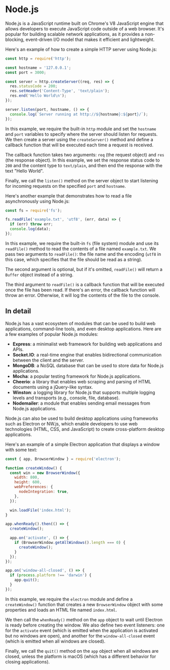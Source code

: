 # Node.js
Node.js is a JavaScript runtime built on Chrome's V8 JavaScript engine that allows developers to execute JavaScript code outside of a web browser. It's popular for building scalable network applications, as it provides a non-blocking, event-driven I/O model that makes it efficient and lightweight.

Here's an example of how to create a simple HTTP server using Node.js:
```js
const http = require('http');

const hostname = '127.0.0.1';
const port = 3000;

const server = http.createServer((req, res) => {
  res.statusCode = 200;
  res.setHeader('Content-Type', 'text/plain');
  res.end('Hello World\n');
});

server.listen(port, hostname, () => {
  console.log(`Server running at http://${hostname}:${port}/`);
});
```
In this example, we require the built-in `http` module and set the `hostname` and `port` variables to specify where the server should listen for requests. We then create a server using the `createServer()` method and define a callback function that will be executed each time a request is received.

The callback function takes two arguments: `req` (the request object) and `res` (the response object). In this example, we set the response status code to `200` and the content type to `text/plain`, and then end the response with the text "Hello World".

Finally, we call the `listen()` method on the server object to start listening for incoming requests on the specified `port` and `hostname`.

Here's another example that demonstrates how to read a file asynchronously using Node.js:
```js
const fs = require('fs');

fs.readFile('example.txt', 'utf8', (err, data) => {
  if (err) throw err;
  console.log(data);
});
```
In this example, we require the built-in `fs` (file system) module and use its `readFile()` method to read the contents of a file named `example.txt`. We pass two arguments to `readFile()`: the file name and the encoding (`utf8` in this case, which specifies that the file should be read as a string).

The second argument is optional, but if it's omitted, `readFile()` will return a `Buffer` object instead of a string.

The third argument to `readFile()` is a callback function that will be executed once the file has been read. If there's an error, the callback function will throw an error. Otherwise, it will log the contents of the file to the console.

## In detail
Node.js has a vast ecosystem of modules that can be used to build web applications, command-line tools, and even desktop applications. Here are a few examples of popular Node.js modules:
* **Express**: a minimalist web framework for building web applications and APIs.
* **Socket.IO**: a real-time engine that enables bidirectional communication between the client and the server.
* **MongoDB**: a NoSQL database that can be used to store data for Node.js applications.
* **Mocha**: a popular testing framework for Node.js applications.
* **Cheerio**: a library that enables web scraping and parsing of HTML documents using a jQuery-like syntax.
* **Winston**: a logging library for Node.js that supports multiple logging levels and transports (e.g., console, file, database).
* **Nodemailer**: a module that enables sending email messages from Node.js applications.

Node.js can also be used to build desktop applications using frameworks such as Electron or NW.js, which enable developers to use web technologies (HTML, CSS, and JavaScript) to create cross-platform desktop applications.

Here's an example of a simple Electron application that displays a window with some text:
```js
const { app, BrowserWindow } = require('electron');

function createWindow() {
  const win = new BrowserWindow({
    width: 800,
    height: 600,
    webPreferences: {
      nodeIntegration: true,
    },
  });

  win.loadFile('index.html');
}

app.whenReady().then(() => {
  createWindow();

  app.on('activate', () => {
    if (BrowserWindow.getAllWindows().length === 0) {
      createWindow();
    }
  });
});

app.on('window-all-closed', () => {
  if (process.platform !== 'darwin') {
    app.quit();
  }
});
```
In this example, we require the `electron` module and define a `createWindow()` function that creates a new `BrowserWindow` object with some properties and loads an HTML file named `index.html`.

We then call the `whenReady()` method on the `app` object to wait until Electron is ready before creating the window. We also define two event listeners: one for the `activate` event (which is emitted when the application is activated but no windows are open), and another for the `window-all-closed` event (which is emitted when all windows are closed).

Finally, we call the `quit()` method on the `app` object when all windows are closed, unless the platform is macOS (which has a different behavior for closing applications).